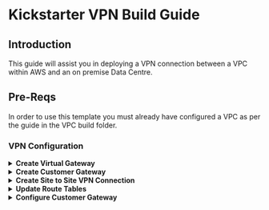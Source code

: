 # Kickstarter VPN Build Guide

## Introduction

This guide will assist you in deploying a VPN connection between a VPC within AWS and an on premise Data Centre. 

## Pre-Reqs

In order to use this template you must already have configured a VPC as per the guide in the VPC build folder.

### VPN Configuration

<details>
<summary><strong>Create Virtual Gateway</strong></summary><p>

If you havent created a VGW please complete this step.  If not please move to the Create Customer Gateway Section.

1. In the VPC Dashboard select Virtual Private Gateways from the left hand menu. Click the **Create Virtual Private Gateway** button
1. Input a name for the Virtual Private Gateway, in this case we will use *ks-vgw-01*.
1. Leave the **ASN** as *Amazon Default ASN*.
1. Click **Create Virtual Private Gateway**.
1. Once created we need to attach the Virtual Private Gateway to our VPC.  Select the checkbox next to your Virtual Private Gateway.  Then select **Actions > Attach to VPC**.
1. Select your VPC from the drop down menu and click **Yes, Attach**.

</details>

<details>
<summary><strong>Create Customer Gateway</strong></summary><p>

1. In the VPC Dashboard select Customer Gateways from the left hand menu. Click the **Create Customer Gateway** button.
1. Input the following values
   
    | Parameter        | Value           |
    |---|---|
    |**Name**| *ks-onprem-cgw*|
    |**Routing** |*Select Static*|
    |**IP Address** |*Input Public IP Address of your Customer gateway (your on prem VPN server)*|

1. Your Screen should reflect the below, Click the **Save** button. Then click the **Close** button.

   <p align="left">
      <img width="200" src="https://github.com/charliejllewellyn/aws-kickstarter/blob/master/Day1/11-VPN_Build/images/createCGW.png">
    </p>

</details>
<details>

<summary><strong>Create Site to Site VPN Connection</strong></summary><p>

1. In the VPC Dashboard select Site-to-Site VPN Connections from the left hand menu. Click the **Create VPN Connection** button.
1. Input the following values, Leave the remaining as default.
   
    | Parameter        | Value           |
    |---|---|
    |**Name**| *ks-onprem-aws-vpn*|
    |**Virtual Private Gateway** |*Select Your VPG*|
    |**Customer Gateway** |*Select Existing*|
    |**Customer Gateway ID** |*Select Your Customer Gateway*|
    |**Routing Options** |*Select Dynamic*|
    |**Customer Gateway ID** |*Select Your Customer Gateway*|

1. Your Screen should reflect the below, Click the **Create VPN Connection** button. Then click the **Close** button.

   <p align="left">
      <img width="200" src="https://github.com/charliejllewellyn/aws-kickstarter/blob/master/Day1/11-VPN_Build/images/createVPN.png">
    </p>

</details>
<details>
<summary><strong>Update Route Tables</strong></summary><p>

1. In the VPC Dashboard select Route Tables from the left hand menu. 
1. Select your private route table and select **Actions**  --> **Edit route propogation**.
1. Select the check box to allow route propogation, Click **Save**
   <p align="left">
      <img width="200" src="https://github.com/charliejllewellyn/aws-kickstarter/blob/master/Day1/11-VPN_Build/images/RP.png">
    </p>
1. Repeat this step for your public route table.

</details>
<details>
<summary><strong>Configure Customer Gateway </strong></summary><p>

1. In the VPC Dashboard select select Site-to-Site VPN Connections from the left hand menu.
1. Select your VPN Connection and click **Download Configuration**.
1. In the next window select the options as required.  If your Customer Gateway is not present in the list, select the Generic Template.
1. Select the **Download** button.
1. Complete the configuration on your customer gateway as outlined in the downloaded document.
1. Resources within AWS should now be accesible via thier private IP address ranges.  
</details>

